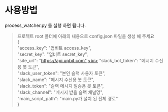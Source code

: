 # 사용방법
process_watcher.py 를 실행 하면 됩니다.<br>

>  프로젝트 root 폴더에 아래의 내용으로 config.json 파일을 생성 해 주세요<br>
> {<br>
  "access_key": "업비트 access_key",<br>
  "secret_key": "업비트 secret_key",<br>
  "site_url": "https://api.upbit.com",<br>
  "slack_bot_token": "메시지 수신용 봇 토큰",<br>
  "slack_user_token": "본인 슬랙 사용자 토큰",<br>
  "slack_name": "메시지 수신용 봇 토큰",<br>
  "slack_token": "슬랙 메시지 발송용 봇 토큰",<br>
  "slack_channel": "메시지 받을 슬랙 채널명",<br>
  "main_script_path": "main.py가 설치 된 전체 경로"<br>
}